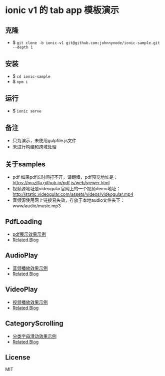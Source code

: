# ionic v1 的 tab app 模板演示

## 克隆
- $ `git clone -b ionic-v1 git@github.com:johnnynode/ionic-sample.git  --depth 1`

## 安装
- $ `cd ionic-sample`
- $ `npm i`

## 运行
- $ `ionic serve`

## 备注
- 只为演示，未使用gulpfile.js文件
- 未进行构建和跨域处理

## 关于samples

- pdf 如果pdf长时间打不开，请翻墙，pdf预览地址是：https://mozilla.github.io/pdf.js/web/viewer.html
- 视频源地址是videogular官网上的一个视频demo地址：http://static.videogular.com/assets/videos/videogular.mp4
- 音频源使用网上链接易失效，存放于本地audio文件夹下：www/audio/music.mp3

## PdfLoading
- [pdf展示效果示例](./mds/pdf.md)
- [Related Blog](http://blog.csdn.net/tyro_java/article/details/73058952) 

## AudioPlay
- [音频播放效果示例](./mds/audio.md)
- [Related Blog](http://blog.csdn.net/tyro_java/article/details/73043991) 

## VideoPlay
- [视频播放效果示例](./mds/video.md)
- [Related Blog](http://blog.csdn.net/tyro_java/article/details/73040008) 

## CategoryScrolling
- [分类字母滑动效果示例](./mds/cate.md)
- [Related Blog](http://blog.csdn.net/tyro_java/article/details/77622455) 

## License
MIT